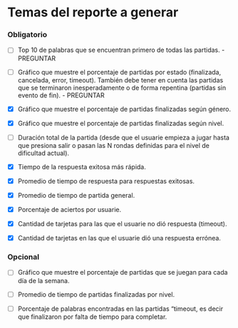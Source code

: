 # Temas del reporte a generar

### Obligatorio

- [ ] Top 10 de palabras que se encuentran primero de todas las partidas. - PREGUNTAR

- [ ] Gráfico que muestre el porcentaje de partidas por estado (finalizada, cancelada, error, timeout). También debe tener en cuenta las partidas que se terminaron inesperadamente o de forma repentina (partidas sin evento de fin). - PREGUNTAR

- [x] Gráfico que muestre el porcentaje de partidas finalizadas según género.

- [x] Gráfico que muestre el porcentaje de partidas finalizadas según nivel.

- [ ] Duración total de la partida (desde que el usuarie empieza a jugar hasta que presiona salir o pasan las N rondas definidas para el nivel de dificultad actual).

- [x] Tiempo de la respuesta exitosa más rápida.

- [x] Promedio de tiempo de respuesta para respuestas exitosas.

- [x] Promedio de tiempo de partida general.

- [x] Porcentaje de aciertos por usuarie.

- [x] Cantidad de tarjetas para las que el usuarie no dió respuesta (timeout).

- [x] Cantidad de tarjetas en las que el usuarie dió una respuesta errónea.

### Opcional

- [ ] Gráfico que muestre el porcentaje de partidas que se juegan para cada día de la semana.

- [ ] Promedio de tiempo de partidas finalizadas por nivel.

- [ ] Porcentaje de palabras encontradas en las partidas “timeout, es decir que finalizaron por falta de tiempo para completar.